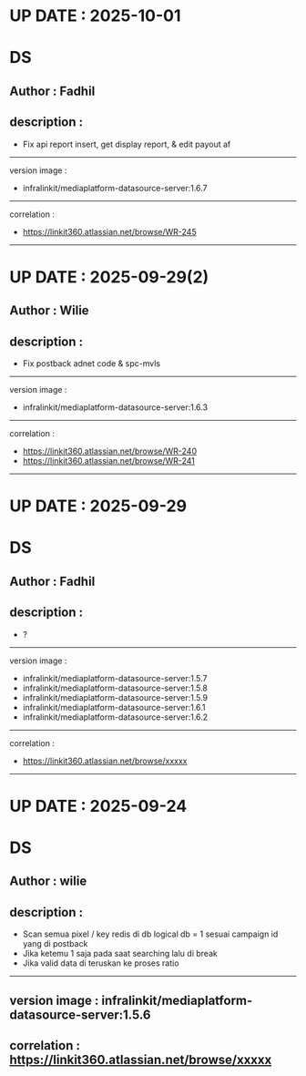 UP DATE : 2025-10-01
===

DS
===
Author : Fadhil
----------
description : 
----------
- Fix api report insert, get display report, & edit payout af
----------
version image : 
- infralinkit/mediaplatform-datasource-server:1.6.7
----------
correlation : 
- https://linkit360.atlassian.net/browse/WR-245
----------

UP DATE : 2025-09-29(2)
===

Author : Wilie
----------
description : 
----------
- Fix postback adnet code & spc-mvls
----------
version image : 
- infralinkit/mediaplatform-datasource-server:1.6.3
----------
correlation : 
- https://linkit360.atlassian.net/browse/WR-240
- https://linkit360.atlassian.net/browse/WR-241
----------

UP DATE : 2025-09-29
===

DS
===
Author : Fadhil
----------
description : 
----------
- ?
----------
version image : 
- infralinkit/mediaplatform-datasource-server:1.5.7
- infralinkit/mediaplatform-datasource-server:1.5.8
- infralinkit/mediaplatform-datasource-server:1.5.9
- infralinkit/mediaplatform-datasource-server:1.6.1
- infralinkit/mediaplatform-datasource-server:1.6.2
----------
correlation : 
- https://linkit360.atlassian.net/browse/xxxxx
----------

UP DATE : 2025-09-24
===

DS
===
Author : wilie
----------
description : 
----------
- Scan semua pixel / key redis di db logical db = 1 sesuai campaign id yang di postback
- Jika ketemu 1 saja pada saat searching lalu di break
- Jika valid data di teruskan ke proses ratio
----------
version image : infralinkit/mediaplatform-datasource-server:1.5.6
----------
correlation : https://linkit360.atlassian.net/browse/xxxxx
----------
